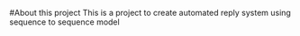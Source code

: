#About this project
This is a project to create automated reply system using sequence to sequence model